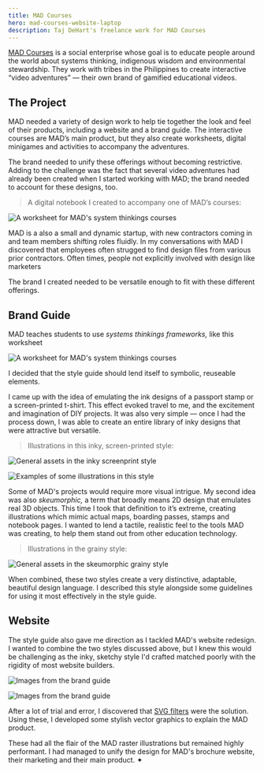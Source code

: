 ```yaml
---
title: MAD Courses
hero: mad-courses-website-laptop
description: Taj DeHart's freelance work for MAD Courses
---
```


[MAD Courses](https://madcourses.com) is a social enterprise whose goal is to educate
people around the world about systems thinking, indigenous wisdom and environmental
stewardship. They work with tribes in the Philippines to create interactive &ldquo;video
adventures&rdquo; &mdash; their own brand of gamified educational videos.

## The Project

MAD needed a variety of design work to help tie together the look and feel of their
products, including a website and a brand guide. The interactive courses are MAD&rsquo;s main product, but they also create worksheets, digital minigames and activities to accompany the adventures. 



The brand needed to unify these offerings without becoming restrictive. Adding to the challenge was the fact that several video adventures had already been created when I started working with MAD; the brand needed to account for these designs, too.

> A digital notebook I created to accompany one of MAD&rsquo;s courses:

![A worksheet for MAD's system thinkings courses](../images/mad-courses-slideshow.jpg)

MAD is a also a small and dynamic startup, with new contractors coming in and team
members shifting roles fluidly. In my conversations with MAD I discovered that employees often strugged to find design files from various prior contractors. Often times, people not explicitly involved with design like marketers 


The brand I created needed to be versatile enough to fit with these different offerings.


## Brand Guide

MAD teaches students to use _systems thinkings frameworks,_ like this worksheet

![A worksheet for MAD's system thinkings courses](../images/mad-courses-jamboard.jpg)

I decided that the style guide should lend itself to symbolic, reuseable elements.

I came up with the idea of emulating the ink designs of a passport stamp or a
screen-printed t-shirt. This effect evoked travel to me, and the excitement and
imagination of DIY projects. It was also very simple &mdash; once I had the process
down, I was able to create an entire library of inky designs that were attractive but
versatile.

> Illustrations in this inky, screen-printed style:

![General assets in the inky screenprint style](../images/mad-courses-ink-assets.jpg)

![Examples of some illustrations in this style](../images/mad-courses-ink-assets-close-up.jpg)

Some of MAD's projects would require more visual intrigue. My second idea was also
_skeumorphic,_ a term that broadly means 2D design that emulates real 3D objects. This
time I took that definition to it&rsquo;s extreme, creating illustrations which mimic
actual maps, boarding passes, stamps and notebook pages. I wanted to lend a tactile,
realistic feel to the tools MAD was creating, to help them stand out from other
education technology.

> Illustrations in the grainy style:

![General assets in the skeumorphic grainy style](../images/mad-courses-grain-assets.jpg)

When combined, these two styles create a very distinctive, adaptable, beautiful design
language. I described this style alongside some guidelines for using it most effectively
in the style guide.

## Website

The style guide also gave me direction as I tackled MAD's website redesign. I wanted to
combine the two styles discussed above, but I knew this would be challenging as the
inky, sketchy style I'd crafted matched poorly with the rigidity of most website
builders.

![Images from the brand guide](../images/mad-courses-website-laptop.jpg)

![Images from the brand guide](../images/mad-courses-website-phone.jpg)

After a lot of trial and error, I discovered that
[SVG filters](https://developer.mozilla.org/en-US/docs/Web/SVG/Tutorial/SVG_Filters_Tutorial)
were the solution. Using these, I developed some stylish vector graphics to explain the
MAD product.

These had all the flair of the MAD raster illustrations but remained highly performant.
I had managed to unify the design for MAD's brochure website, their marketing and their
main product. ✦
